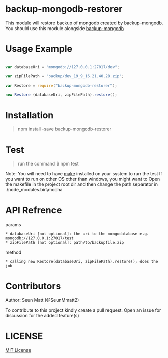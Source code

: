backup-mongodb-restorer
=======================

This module will restore backup of mongodb created by backup-mongodb.
You should use this module alongside [backup-mongodb](https://github.com/SeunMatt/backup-mongodb)

Usage Example
==============

~~~javascript

var databaseUri = "mongodb://127.0.0.1:27017/dev";

var zipFilePath = "backup/dev_19_9_16.21.40.28.zip";

var Restore = require("backup-mongodb-restorer");

new Restore (databaseUri, zipFilePath).restore();

~~~

Installation
============

>npm install -save backup-mongodb-restorer

Test
=====
> run the command $ npm test

Note:
 You will need to have [make]() installed on your system to run the test
 If you want to run on other OS other than windows, you might want to 
 Open the makefile in the project root dir and then change the path separator in
 .\node_modules\.bin\mocha
 

API Refrence
============
params

	* databaseUri [not optional]: the uri to the mongodatabase e.g. mongodb://127.0.0.1:27017/test
	* zipFilePath [not optional]: path/to/backupfile.zip

method

	* calling new Restore(databaseUri, zipFilePath).restore(); does the job



Contributors
============
Author: Seun Matt (@SeunMmatt2)

To contribute to this project kindly create a pull request. Open an issue for discussion for the 
added feature(s)

LICENSE
========
[MIT License](https://github.com/SeunMatt/backup-mongodb-restorer/blob/master/LICENSE)
